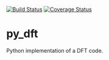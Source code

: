 [![Build Status](https://travis-ci.org/wsmorgan/py_dft.svg?branch=master)](https://travis-ci.org/wsmorgan/py_dft)
[![Coverage Status](https://coveralls.io/repos/github/wsmorgan/py_dft/badge.svg?branch=master)](https://coveralls.io/github/wsmorgan/py_dft?branch=master)


# py_dft
Python implementation of a DFT code.

